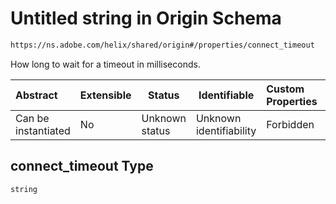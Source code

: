 # Untitled string in Origin Schema

```txt
https://ns.adobe.com/helix/shared/origin#/properties/connect_timeout
```

How long to wait for a timeout in milliseconds.


| Abstract            | Extensible | Status         | Identifiable            | Custom Properties | Additional Properties | Access Restrictions | Defined In                                                        |
| :------------------ | ---------- | -------------- | ----------------------- | :---------------- | --------------------- | ------------------- | ----------------------------------------------------------------- |
| Can be instantiated | No         | Unknown status | Unknown identifiability | Forbidden         | Allowed               | none                | [origin.schema.json\*](origin.schema.json "open original schema") |

## connect_timeout Type

`string`
